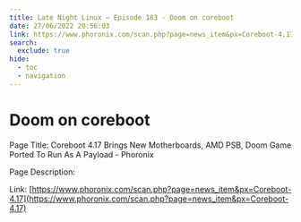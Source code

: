 ```yaml
---
title: Late Night Linux – Episode 183 - Doom on coreboot
date: 27/06/2022 20:56:03
link: https://www.phoronix.com/scan.php?page=news_item&px=Coreboot-4.17
search:
  exclude: true
hide:
  - toc
  - navigation
---
```


# Doom on coreboot

Page Title: Coreboot 4.17 Brings New Motherboards, AMD PSB, Doom Game Ported To Run As A Payload - Phoronix

Page Description:  

Link: [https://www.phoronix.com/scan.php?page=news_item&px=Coreboot-4.17](https://www.phoronix.com/scan.php?page=news_item&px=Coreboot-4.17)